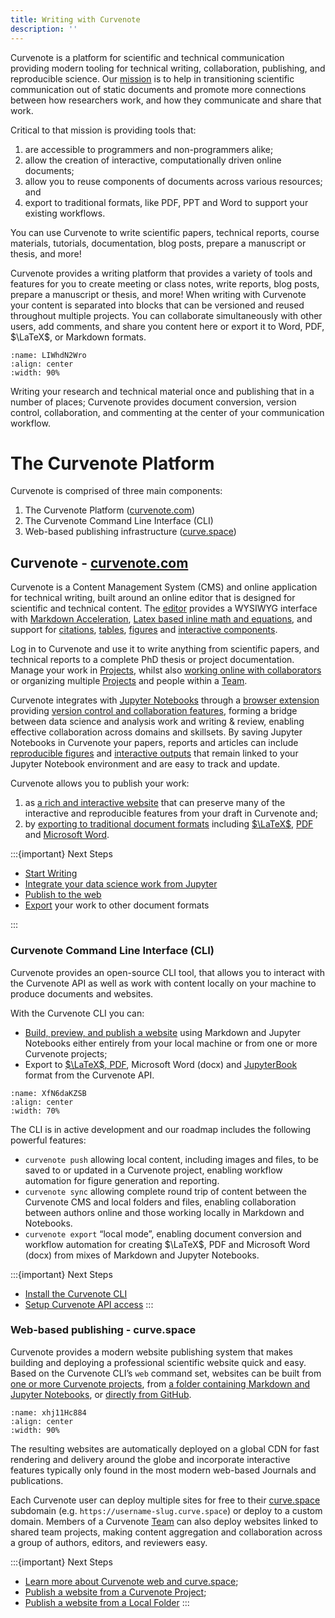 ```yaml
---
title: Writing with Curvenote
description: ''
---
```


Curvenote is a platform for scientific and technical communication providing modern tooling for technical writing, collaboration, publishing, and reproducible science. Our [mission](https://curvenote.com/mission) is to help in transitioning scientific communication out of static documents and promote more connections between how researchers work, and how they communicate and share that work.

Critical to that mission is providing tools that:

1. are accessible to programmers and non-programmers alike;
2. allow the creation of interactive, computationally driven online documents;
3. allow you to reuse components of documents across various resources; and
4. export to traditional formats, like PDF, PPT and Word to support your existing workflows.

You can use Curvenote to write scientific papers, technical reports, course materials, tutorials, documentation, blog posts, prepare a manuscript or thesis, and more!

Curvenote provides a writing platform that provides a variety of tools and features for you to create meeting or class notes, write reports, blog posts, prepare a manuscript or thesis, and more! When writing with Curvenote your content is separated into blocks that can be versioned and reused throughout multiple projects. You can collaborate simultaneously with other users, add comments, and share you content here or export it to Word, PDF, $\LaTeX$, or Markdown formats.

```{figure} images/w6jXebeTS6WGaVFDIEz9-HeO2H9Xr2LQgzX9OvOvq-v1.png
:name: LIWhdN2Wro
:align: center
:width: 90%
```

Writing your research and technical material once and publishing that in a number of places; Curvenote provides document conversion, version control, collaboration, and commenting at the center of your communication workflow.

# The Curvenote Platform

Curvenote is comprised of three main components:

1. The Curvenote Platform ([curvenote.com](https://curvenote.com))
2. The Curvenote Command Line Interface (CLI)
3. Web-based publishing infrastructure ([curve.space](https://curve.space))

## Curvenote - [curvenote.com](https://curvenote.com)

Curvenote is a Content Management System (CMS) and online application for technical writing, built around an online editor that is designed for scientific and technical content. The [editor](./editing.md) provides a WYSIWYG interface with [Markdown Acceleration](./markdown-accelerators.md), [Latex based inline math and equations](./math-and-equations.md), and support for [citations](./citations.md), [tables](./tables.md), [figures](./figures-and-images.md) and [interactive components](./interactive-outputs.md).

Log in to Curvenote and use it to write anything from scientific papers, and technical reports to a complete PhD thesis or project documentation. Manage your work in [Projects](./curvenote-projects.md), whilst also [working online with collaborators](./collaboration.md) or organizing multiple [Projects](./curvenote-projects.md) and people within a [Team](./curvenote-teams.md).

Curvenote integrates with [Jupyter Notebooks](./jupyter-extension-overview.md) through a [browser extension](./install-jupyter-extension.md) providing [version control and collaboration features](./versioning-notebooks.md), forming a bridge between data science and analysis work and writing & review, enabling effective collaboration across domains and skillsets. By saving Jupyter Notebooks in Curvenote your papers, reports and articles can include [reproducible figures](./reproducible-figures.md) and [interactive outputs](./interactive-outputs.md) that remain linked to your Jupyter Notebook environment and are easy to track and update.

Curvenote allows you to publish your work:

1. as [a rich and interactive website](./export-hosting.md) that can preserve many of the interactive and reproducible features from your draft in Curvenote and;
2. by [exporting to traditional document formats](./export-template-options.md) including [$\LaTeX$](./export-latex.md), [PDF](./export-pdf.md) and [Microsoft Word](./export-microsoft-word.md).

:::{important} Next Steps

- [Start Writing](https://docs.curvenote.com/write)
- [Integrate your data science work from Jupyter](./jupyter-extension-overview.md)
- [Publish to the web](./export-hosting.md)
- [Export](./export-pdf.md) your work to other document formats

:::

### Curvenote Command Line Interface (CLI)

Curvenote provides an open-source CLI tool, that allows you to interact with the Curvenote API as well as work with content locally on your machine to produce documents and websites.

With the Curvenote CLI you can:

- [Build, preview, and publish a website](https://curvenote.com/@docs/web/index) using Markdown and Jupyter Notebooks either entirely from your local machine or from one or more Curvenote projects;
- Export to [$\LaTeX$, PDF](./export-pdf.md), Microsoft Word (docx) and [JupyterBook](./export-cli-jupyter-book.md) format from the Curvenote API.

```{figure} images/w6jXebeTS6WGaVFDIEz9-2uEwIBEcG0xjIrESdKoB-v1.png
:name: XfN6daKZSB
:align: center
:width: 70%
```

The CLI is in active development and our roadmap includes the following powerful features:

- `curvenote push` allowing local content, including images and files, to be saved to or updated in a Curvenote project, enabling workflow automation for figure generation and reporting.
- `curvenote sync` allowing complete round trip of content between the Curvenote CMS and local folders and files, enabling collaboration between authors online and those working locally in Markdown and Notebooks.
- `curvenote export` “local mode”, enabling document conversion and workflow automation for creating $\LaTeX$, PDF and Microsoft Word (docx) from mixes of Markdown and Jupyter Notebooks.

:::{important} Next Steps

- [Install the Curvenote CLI](../publish/installing)
- [Setup Curvenote API access](../publish/authentication)
  :::

### Web-based publishing - curve.space

Curvenote provides a modern website publishing system that makes building and deploying a professional scientific website quick and easy. Based on the Curvenote CLI’s `web` command set, websites can be built from [one or more Curvenote projects](https://curvenote.com/@docs/web/tutorial-deploy-project), from [a folder containing Markdown and Jupyter Notebooks](https://curvenote.com/@docs/web/tutorial-deploy-local), or [directly from GitHub](https://curvenote.com/@docs/web/github-action).

```{figure} images/w6jXebeTS6WGaVFDIEz9-dEuS2pFgrmQvvCcIsm6a-v1.png
:name: xhj11Hc884
:align: center
:width: 90%
```

The resulting websites are automatically deployed on a global CDN for fast rendering and delivery around the globe and incorporate interactive features typically only found in the most modern web-based Journals and publications.

Each Curvenote user can deploy multiple sites for free to their [curve.space](https://curve.space) subdomain (e.g. `https://username-slug.curve.space`) or deploy to a custom domain. Members of a Curvenote [Team](./curvenote-teams.md) can also deploy websites linked to shared team projects, making content aggregation and collaboration across a group of authors, editors, and reviewers easy.

:::{important} Next Steps

- [Learn more about Curvenote web and curve.space](https://docs.curvenote.com/web);
- [Publish a website from a Curvenote Project](https://curvenote.com/@docs/web/tutorial-deploy-project);
- [Publish a website from a Local Folder](https://curvenote.com/@docs/web/tutorial-deploy-local)
  :::
